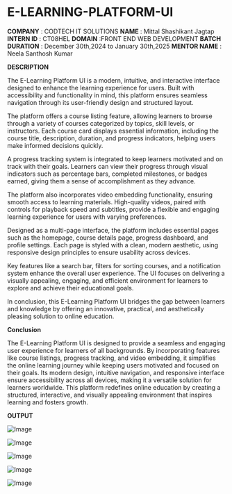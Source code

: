 # E-LEARNING-PLATFORM-UI

**COMPANY** : CODTECH IT SOLUTIONS
**NAME** : Mittal Shashikant Jagtap
**INTERN ID** : CT08HEL
**DOMAIN** :FRONT END WEB DEVELOPMENT
**BATCH DURATION** : December 30th,2024 to January 30th,2025
**MENTOR NAME** : Neela Santhosh Kumar

**DESCRIPTION**

The E-Learning Platform UI is a modern, intuitive, and interactive interface designed to enhance the learning experience for users. Built with accessibility and functionality in mind, this platform ensures seamless navigation through its user-friendly design and structured layout.

The platform offers a course listing feature, allowing learners to browse through a variety of courses categorized by topics, skill levels, or instructors. Each course card displays essential information, including the course title, description, duration, and progress indicators, helping users make informed decisions quickly.

A progress tracking system is integrated to keep learners motivated and on track with their goals. Learners can view their progress through visual indicators such as percentage bars, completed milestones, or badges earned, giving them a sense of accomplishment as they advance.

The platform also incorporates video embedding functionality, ensuring smooth access to learning materials. High-quality videos, paired with controls for playback speed and subtitles, provide a flexible and engaging learning experience for users with varying preferences.

Designed as a multi-page interface, the platform includes essential pages such as the homepage, course details page, progress dashboard, and profile settings. Each page is styled with a clean, modern aesthetic, using responsive design principles to ensure usability across devices.

Key features like a search bar, filters for sorting courses, and a notification system enhance the overall user experience. The UI focuses on delivering a visually appealing, engaging, and efficient environment for learners to explore and achieve their educational goals.

In conclusion, this E-Learning Platform UI bridges the gap between learners and knowledge by offering an innovative, practical, and aesthetically pleasing solution to online education.


**Conclusion**

The E-Learning Platform UI is designed to provide a seamless and engaging user experience for learners of all backgrounds. By incorporating features like course listings, progress tracking, and video embedding, it simplifies the online learning journey while keeping users motivated and focused on their goals. Its modern design, intuitive navigation, and responsive interface ensure accessibility across all devices, making it a versatile solution for learners worldwide. This platform redefines online education by creating a structured, interactive, and visually appealing environment that inspires learning and fosters growth.

**OUTPUT**


![Image](https://github.com/user-attachments/assets/e0844a41-7aa2-4f82-8e21-994fb6c0d7f0)


![Image](https://github.com/user-attachments/assets/6e9fe98f-ef83-448f-a52f-a26064cfd048)


![Image](https://github.com/user-attachments/assets/b770d6ca-931f-404e-8db9-d4ceadc22997)


![Image](https://github.com/user-attachments/assets/cbd62477-390c-469c-9ec1-d5657e3c2fc2)


![Image](https://github.com/user-attachments/assets/5c02f8cb-3639-4896-925a-4a39a0249fb2)





